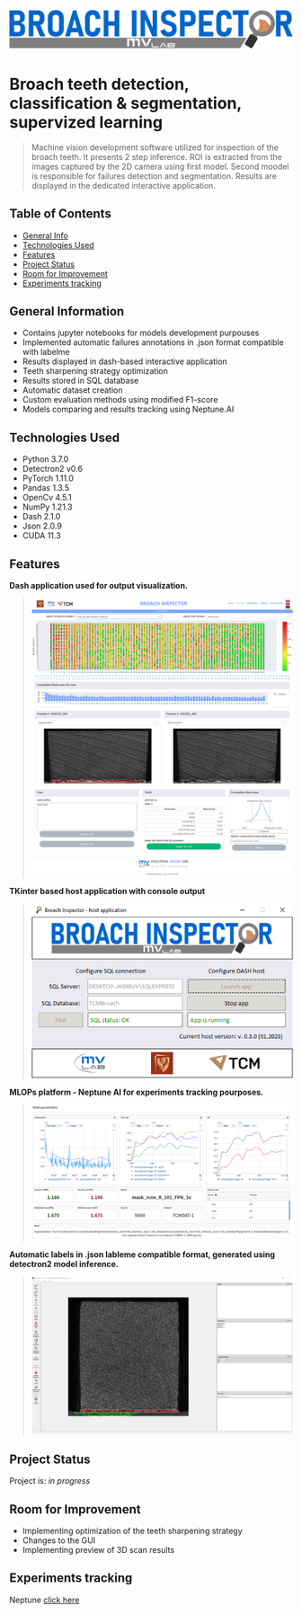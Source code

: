 ![plot](ReadmeImages/header.png)

# Broach teeth detection, classification & segmentation, supervized learning 
> Machine vision development software utilized for inspection of the broach teeth. It presents 2 step inference.
> ROI is extracted from the images captured by the 2D camera using first model. Second moodel is responsible for failures detection and segmentation. 
> Results are displayed in the dedicated interactive application.

## Table of Contents
* [General Info](#general-information)
* [Technologies Used](#technologies-used)
* [Features](#features)
* [Project Status](#project-status)
* [Room for Improvement](#room-for-improvement)
* [Experiments tracking](#experiments-tracking)


## General Information
- Contains jupyter notebooks for models development purpouses
- Implemented automatic failures annotations in .json format compatible with labelme
- Results displayed in dash-based interactive application
- Teeth sharpening strategy optimization
- Results stored in SQL database
- Automatic dataset creation
- Custom evaluation methods using modified F1-score
- Models comparing and results tracking using Neptune.AI

## Technologies Used
- Python 3.7.0
- Detectron2 v0.6
- PyTorch 1.11.0
- Pandas 1.3.5
- OpenCv 4.5.1
- NumPy 1.21.3
- Dash 2.1.0
- Json 2.0.9
- CUDA 11.3

## Features

**Dash application used for output visualization.**
>![plot](ReadmeImages/dash_app.png)

**TKinter based host application with console output**
>![plot](ReadmeImages/dash_host.png)

**MLOPs platform - Neptune AI for experiments tracking pourposes.**
>![plot](ReadmeImages/neptune.png)

**Automatic labels in .json lableme compatible format, generated using detectron2 model inference.**
>![plot](ReadmeImages/labelme.png)


## Project Status
Project is: _in progress_ 

## Room for Improvement

- Implementing optimization of the teeth sharpening strategy
- Changes to the GUI
- Implementing preview of 3D scan results

## Experiments tracking
Neptune [click here](https://app.neptune.ai/kacper-marciniak/)
